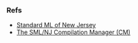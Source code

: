 ### Refs

* [Standard ML of New Jersey ](http://www.smlnj.org/)
* [The SML/NJ Compilation Manager (CM)](http://www.smlnj.org/doc/CM/index.html)
